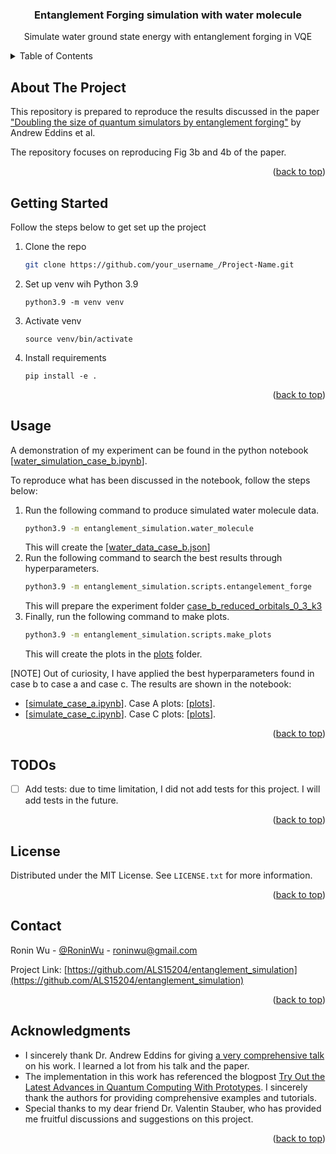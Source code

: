 <!-- PROJECT LOGO -->
<h3 align="center">Entanglement Forging simulation with water molecule</h3>
  <p align="center">
    Simulate water ground state energy with entanglement forging in VQE
  </p>



<!-- TABLE OF CONTENTS -->
<details>
  <summary>Table of Contents</summary>
  <ol>
    <li><a href="#about-the-project">About The Project</a></li>
    <li><a href="#getting-started">Getting Started</a></li>
    <li><a href="#usage">Usage</a></li>
    <li><a href="#todos">TODOs</a></li>
    <li><a href="#license">License</a></li>
    <li><a href="#contact">Contact</a></li>
    <li><a href="#acknowledgments">Acknowledgments</a></li>
  </ol>
</details>



<!-- ABOUT THE PROJECT -->
## About The Project

This repository is prepared to reproduce the results discussed in the paper ["Doubling the size of quantum simulators by entanglement forging"](https://arxiv.org/pdf/2104.10220.pdf) by Andrew Eddins et al.

The repository focuses on reproducing Fig 3b and 4b of the paper. 

<p align="right">(<a href="#readme-top">back to top</a>)</p>


<!-- GETTING STARTED -->
## Getting Started
Follow the steps below to get set up the project
1. Clone the repo
   ```sh
   git clone https://github.com/your_username_/Project-Name.git
   ```
2. Set up venv wih Python 3.9
   ```
   python3.9 -m venv venv
   ```
3. Activate venv
   ```
   source venv/bin/activate
   ```
4. Install requirements
   ```
   pip install -e .
   ```

<p align="right">(<a href="#readme-top">back to top</a>)</p>



<!-- USAGE EXAMPLES -->
## Usage

A demonstration of my experiment can be found in the python notebook [[water_simulation_case_b.ipynb](notebooks%2Fwater_simulation_case_b.ipynb)].

To reproduce what has been discussed in the notebook, follow the steps below:

1. Run the following command to produce simulated water molecule data.
   ```sh
   python3.9 -m entanglement_simulation.water_molecule
   ```
   This will create the [[water_data_case_b.json](entanglement_simulation%2Fdata%2Fwater_data_case_b.json)]
2. Run the following command to search the best results through hyperparameters.
   ```sh
   python3.9 -m entanglement_simulation.scripts.entangelement_forge
   ```
   This will prepare the experiment folder [case_b_reduced_orbitals_0_3_k3](experiments%2Fcase_b_reduced_orbitals_0_3_k3)
3. Finally, run the following command to make plots.
   ```sh
   python3.9 -m entanglement_simulation.scripts.make_plots
   ```
   This will create the plots in the [plots](experiments%2Fcase_b_reduced_orbitals_0_3_k3%2Fplots) folder.

[NOTE] Out of curiosity, I have applied the best hyperparameters found in case b to case a and case c. The results are shown in the notebook:
* [[simulate_case_a.ipynb](notebooks%2Fsimulate_case_a.ipynb)]. Case A plots: [[plots](experiments%2Fcase_a_reduced_orbitals_0_3_k3%2Fplots)].
* [[simulate_case_c.ipynb](notebooks%2Fsimulate_case_c.ipynb)]. Case C plots: [[plots](experiments%2Fcase_c_reduced_orbitals_0_3_k3%2Fplots)].

<p align="right">(<a href="#readme-top">back to top</a>)</p>


<!-- TODOS -->
## TODOs

- [ ] Add tests: due to time limitation, I did not add tests for this project. I will add tests in the future.

<p align="right">(<a href="#readme-top">back to top</a>)</p>


<!-- LICENSE -->
## License

Distributed under the MIT License. See `LICENSE.txt` for more information.

<p align="right">(<a href="#readme-top">back to top</a>)</p>



<!-- CONTACT -->
## Contact

Ronin Wu - [@RoninWu](https://twitter.com/RoninWu) - roninwu@gmail.com

Project Link: [https://github.com/ALS15204/entanglement_simulation](https://github.com/ALS15204/entanglement_simulation)

<p align="right">(<a href="#readme-top">back to top</a>)</p>



<!-- ACKNOWLEDGMENTS -->
## Acknowledgments

* I sincerely thank Dr. Andrew Eddins for giving [a very comprehensive talk](https://www.youtube.com/watch?v=vJZRUf1abQs) on his work. I learned a lot from his talk and the paper.
* The implementation in this work has referenced the blogpost [Try Out the Latest Advances in Quantum Computing With Prototypes](https://medium.com/qiskit/try-out-the-latest-advances-in-quantum-computing-with-ibm-quantum-prototypes-11f51124cb61). I sincerely thank the authors for providing comprehensive examples and tutorials.
* Special thanks to my dear friend Dr. Valentin Stauber, who has provided me fruitful discussions and suggestions on this project.

<p align="right">(<a href="#readme-top">back to top</a>)</p>
